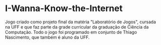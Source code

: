 # I-Wanna-Know-the-Internet

  Jogo criado como projeto final da matéria "Laboratório de Jogos", cursada na UFF e que faz parte da grade curricular
da graduação de Ciência da Computação.
Todo o jogo foi programado em conjunto de Thiago Nascimento, que também é aluno da UFF.
